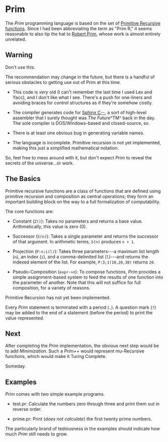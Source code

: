 Prim
====

The _Prim_ programming language is based on the set of [Primitive Recursive functions](https://en.wikipedia.org/wiki/Primitive_recursive_function).  Since I had been abbreviating the term as "Prim R," it seems reasonable to also tip the hat to [Robert Prim](https://en.wikipedia.org/wiki/Robert_C._Prim), whose work is almost entirely unrelated.

Warning
-------

Don't use this.

The recommendation may change in the future, but there is a handful of serious obstacles to getting use out of Prim at this time.

 - This code is _very_ old (I can't remember the last time I used Lex and Yacc), and I don't like what I see.  There's a push for one-liners and avoiding braces for control structures as if they're somehow costly.

 - The compiler generates code for [Sphinx C--](http://www.goosee.com/cmm/), a sort of high-level assembler that I surely thought was _The Future_^TM^ back in the day.  The sole compiler is DOS/Windows-based and closed-source, so.

 - There is at least one obvious bug in generating variable names.

 - The language is incomplete.  Primitive recursion is not yet implemented, making this just a simplified mathematical notation.

So, feel free to mess around with it, but don't expect _Prim_ to reveal the secrets of the universe...or work.

The Basics
----------

Primitive recursive functions are a class of functions that are defined using primitive recursion and composition as central operations; they form an important building block on the way to a full formalization of computability.

The core functions are:

 - Constant (`Z()`):  Takes no parameters and returns a base value.  Arithmetically, this value is zero (0).

 - Successor (`S(n)`):  Takes a single parameter and returns the successor of that argument.  In arithmetic terms, `S(n)` produces `n + 1`.

 - Projection (`P:n;i(l)`):  Takes three parameters---a maximum list length (`n`), an index (`i`), and a comma-delimited list (`l`)---and returns the indexed element of the list.  For example, `P:3;1(10,20,30)` returns `20`.

 - Pseudo-Composition (`expr->n`):  To compose functions, _Prim_ provides a simple assignment-based system to feed the results of one function into the parameter of another.  Note that this will not suffice for full composition, for a variety of reasons.

Primitive Recursion has not yet been implemented.

Every _Prim_ statement is terminated with a period (`.`).  A question mark (`?`) may be added to the end of a statement (before the period) to print the value represented.

Next
----

After completing the _Prim_ implementation, the obvious next step would be to add _Minimization_.  Such a _Prim++_ would represent mu-Recursive functions, which would make it Turing Complete.

Someday.

Examples
--------

_Prim_ comes with two simple example programs.

 - test.pr:  Calculate the numbers zero through three and print them out in reverse order.

 - prime.pr:  Print (_does not calculate_) the first twenty prime numbers.

The particularly brand of tediousness in the examples should indicate how much _Prim_ still needs to grow.


